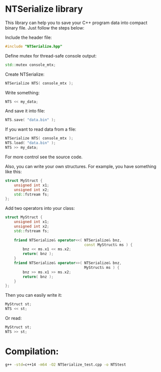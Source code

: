 # NTSerialize library

This library can help you to save your C++ program data into compact binary file. Just follow the steps below:

Include the header file:

```cpp
#include "NTSerialize.hpp"
```

Define mutex for thread-safe console output:

```cpp
std::mutex console_mtx;
```

Create NTSerialize:

```cpp
NTSerialize NTS( console_mtx );
```

Write something:

```cpp
NTS << my_data;
```

And save it into file:

```cpp
NTS.save( "data.bin" );
```

If you want to read data from a file:

```cpp
NTSerialize NTS( console_mtx );
NTS.load( "data.bin" );
NTS >> my_data;
```

For more control see the source code.

Also, you can write your own structures. For example, you have something like this:

```cpp
struct MyStruct {
    unsigned int x1;
    unsigned int x2;
    std::fstream fs;
};
```

Add two operators into your class:

```cpp
struct MyStruct {
    unsigned int x1;
    unsigned int x2;
    std::fstream fs;
    
    friend NTSerialize& operator<<( NTSerialize& bnz,
                                    const MyStruct& ms ) {
        bnz << ms.x1 << ms.x2;
        return( bnz );
    }
    friend NTSerialize& operator>>( NTSerialize& bnz,
                                    MyStruct& ms ) {
        bnz >> ms.x1 >> ms.x2;
        return( bnz );
    }
};
```

Then you can easily write it:

```cpp
MyStruct st;
NTS << st;
```

Or read:

```cpp
MyStruct st;
NTS >> st;
```

# Compilation:

```bash
g++ -std=c++14 -m64 -O2 NTSerialize_test.cpp -o NTStest
```
